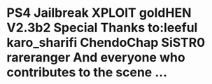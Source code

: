 # PS4 Jailbreak XPLOIT goldHEN V2.3b2 Special Thanks to:leeful karo_sharifi ChendoChap SiSTR0 rareranger And everyone who contributes to the scene ...
